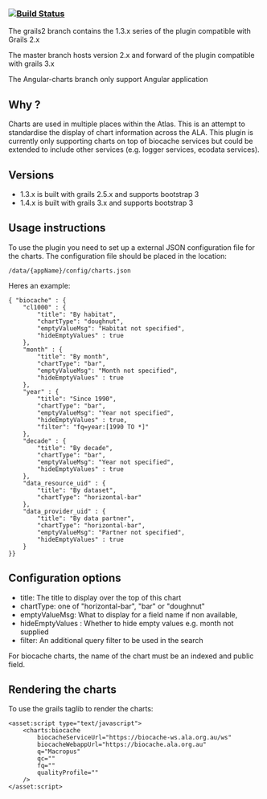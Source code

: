 ###    [![Build Status](https://travis-ci.org/AtlasOfLivingAustralia/ala-charts-plugin.svg?branch=master)](https://travis-ci.org/AtlasOfLivingAustralia/ala-charts-plugin)

The grails2 branch contains the 1.3.x series of the plugin compatible with Grails 2.x

The master branch hosts version 2.x and forward of the plugin compatible with grails 3.x

The Angular-charts branch only support Angular application

## Why ?

Charts are used in multiple places within the Atlas.
This is an attempt to standardise the display of chart information
across the ALA. This plugin is currently only supporting charts
on top of biocache services but could be extended to include other
services (e.g. logger services, ecodata services).

## Versions

* 1.3.x is built with grails 2.5.x and supports bootstrap 3
* 1.4.x is built with grails 3.x and supports bootstrap 3

## Usage instructions

To use the plugin you need to set up a external JSON configuration file for the charts.
The configuration file should be placed in the location:

```
/data/{appName}/config/charts.json
```

Heres an example:

```
{ "biocache" : {
    "cl1000" : {
        "title": "By habitat",
        "chartType": "doughnut",
        "emptyValueMsg": "Habitat not specified",
        "hideEmptyValues" : true
    },
    "month" : {
        "title": "By month",
        "chartType": "bar",
        "emptyValueMsg": "Month not specified",
        "hideEmptyValues" : true
    },
    "year" : {
        "title": "Since 1990",
        "chartType": "bar",
        "emptyValueMsg": "Year not specified",
        "hideEmptyValues" : true,
        "filter": "fq=year:[1990 TO *]"
    },
    "decade" : {
        "title": "By decade",
        "chartType": "bar",
        "emptyValueMsg": "Year not specified",
        "hideEmptyValues" : true
    },
    "data_resource_uid" : {
        "title": "By dataset",
        "chartType": "horizontal-bar"
    },
    "data_provider_uid" : {
        "title": "By data partner",
        "chartType": "horizontal-bar",
        "emptyValueMsg": "Partner not specified",
        "hideEmptyValues" : true
    }
}}
```

## Configuration options

* title: The title to display over the top of this chart
* chartType: one of "horizontal-bar", "bar" or "doughnut"
* emptyValueMsg: What to display for a field name if non available,
* hideEmptyValues : Whether to hide empty values e.g. month not supplied
* filter: An additional query filter to be used in the search

For biocache charts, the name of the chart must be an indexed and public field.

## Rendering the charts

To use the grails taglib to render the charts:

```
<asset:script type="text/javascript">
    <charts:biocache
        biocacheServiceUrl="https://biocache-ws.ala.org.au/ws"
        biocacheWebappUrl="https://biocache.ala.org.au"
        q="Macropus"
        qc=""
        fq=""
        qualityProfile="" 
    />    
</asset:script>

```
